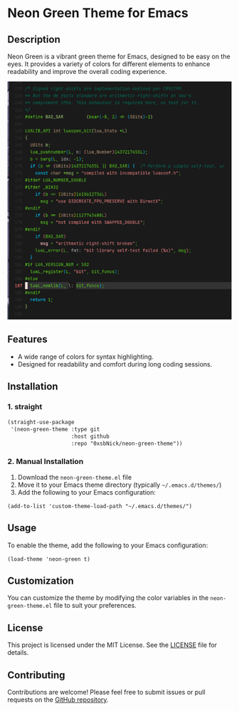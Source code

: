 # Neon Green Theme for Emacs

## Description
Neon Green is a vibrant green theme for Emacs, designed to be easy on the eyes. It provides a variety of colors for different elements to enhance readability and improve the overall coding experience.

![Neon Green Theme Screenshot](neon.png)


## Features
- A wide range of colors for syntax highlighting.
- Designed for readability and comfort during long coding sessions.

## Installation

### 1. straight
```elisp
(straight-use-package
 '(neon-green-theme :type git
                    :host github
                    :repo "0xsbNick/neon-green-theme"))
```

### 2. Manual Installation
1. Download the `neon-green-theme.el` file
2. Move it to your Emacs theme directory (typically `~/.emacs.d/themes/`)
3. Add the following to your Emacs configuration:
```elisp
(add-to-list 'custom-theme-load-path "~/.emacs.d/themes/")
```

## Usage
To enable the theme, add the following to your Emacs configuration:

```elisp
(load-theme 'neon-green t)
```

## Customization
You can customize the theme by modifying the color variables in the `neon-green-theme.el` file to suit your preferences.

## License
This project is licensed under the MIT License. See the [LICENSE](LICENSE) file for details.

## Contributing
Contributions are welcome! Please feel free to submit issues or pull requests on the [GitHub repository](https://github.com/0xsbNick/neon-green-theme).
